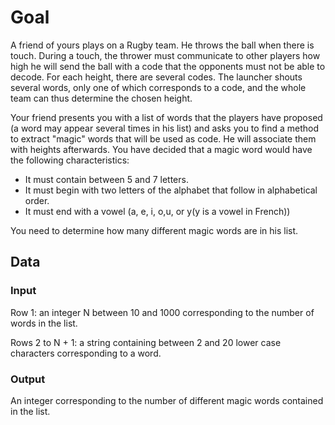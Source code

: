 # Goal

A friend of yours plays on a Rugby team. He throws the ball when there
is touch. During a touch, the thrower must communicate to other players how
high he will send the ball with a code that the opponents must not be able to
decode.  For  each  height,  there  are  several  codes.  The launcher
shouts several words, only one of which corresponds to a code, and the whole team
can thus determine the chosen height.

Your friend presents you with a list of words that the players have proposed (a
word may appear several times in his list) and asks you to find a method to
extract "magic" words that will be used as code. He will associate them with
heights afterwards.  You  have  decided  that  a  magic  word  would  have  the
following characteristics:
  - It must contain between 5 and 7 letters.
  - It must begin with two letters of the alphabet that follow in alphabetical
order.
  - It must end with a vowel (a, e, i, o,u, or y(y is a vowel in French))

You need to determine how many different magic words are in his list.

## Data

### Input

Row 1: an integer N between 10 and 1000 corresponding to the number of words in the list.

Rows 2 to N + 1: a string containing between 2 and 20 lower case characters corresponding to a word.

### Output

An integer corresponding to the number of different magic words contained in the list.
